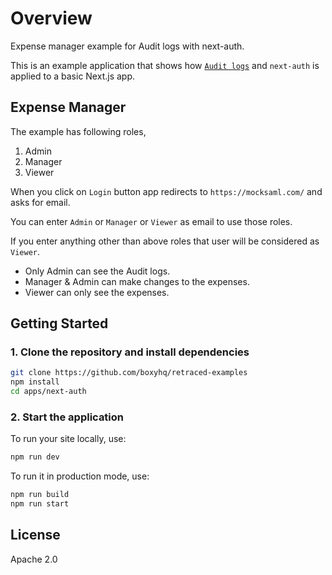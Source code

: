 # Overview

Expense manager example for Audit logs with next-auth.

This is an example application that shows how [`Audit logs`](https://github.com/retracedhq/retraced) and `next-auth` is applied to a basic Next.js app.

## Expense Manager

The example has following roles,

1. Admin
2. Manager
3. Viewer

When you click on `Login` button app redirects to `https://mocksaml.com/` and asks for email.

You can enter `Admin` or `Manager` or `Viewer` as email to use those roles.

If you enter anything other than above roles that user will be considered as `Viewer`.

- Only Admin can see the Audit logs.
- Manager & Admin can make changes to the expenses.
- Viewer can only see the expenses.

## Getting Started

### 1. Clone the repository and install dependencies

```bash
git clone https://github.com/boxyhq/retraced-examples
npm install
cd apps/next-auth
```

### 2. Start the application

To run your site locally, use:

```bash
npm run dev
```

To run it in production mode, use:

```bash
npm run build
npm run start
```

## License

Apache 2.0
